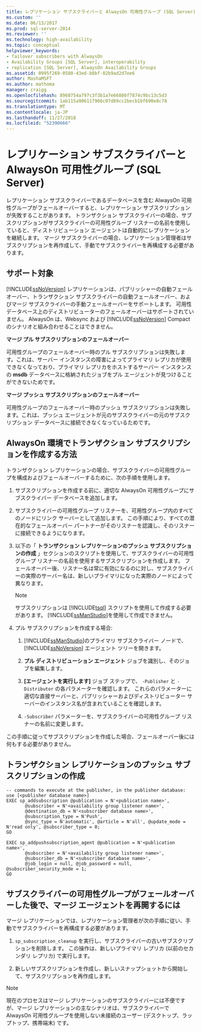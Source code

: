 ```yaml
---
title: レプリケーション サブスクライバーと AlwaysOn 可用性グループ (SQL Server) |Microsoft Docs
ms.custom: ''
ms.date: 06/13/2017
ms.prod: sql-server-2014
ms.reviewer: ''
ms.technology: high-availability
ms.topic: conceptual
helpviewer_keywords:
- failover subscribers with AlwaysOn
- Availability Groups [SQL Server], interoperability
- replication [SQL Server], AlwaysOn Availability Groups
ms.assetid: 0995f269-0580-43ed-b8bf-02b9ad2d7ee6
author: MashaMSFT
ms.author: mathoma
manager: craigg
ms.openlocfilehash: 8968754a797c3f3b1a7e66886f7874c9bc13c5d3
ms.sourcegitcommit: 1ab115a906117966c07d89cc2becb1bf690e8c78
ms.translationtype: MT
ms.contentlocale: ja-JP
ms.lasthandoff: 11/27/2018
ms.locfileid: "52390666"
---
```

# <a name="replication-subscribers-and-alwayson-availability-groups-sql-server"></a>レプリケーション サブスクライバーと AlwaysOn 可用性グループ (SQL Server)
  レプリケーション サブスクライバーであるデータベースを含む AlwaysOn 可用性グループがフェールオーバーすると、レプリケーション サブスクリプションが失敗することがあります。 トランザクション サブスクライバーの場合、サブスクリプションがサブスクライバーの可用性グループ リスナーの名前を使用していると、ディストリビューション エージェントは自動的にレプリケーションを継続します。 マージ サブスクライバーの場合、レプリケーション管理者はサブスクリプションを再作成して、手動でサブスクライバーを再構成する必要があります。  
  
## <a name="what-is-supported"></a>サポート対象  
 [!INCLUDE[ssNoVersion](../../../includes/ssnoversion-md.md)] レプリケーションは、パブリッシャーの自動フェールオーバー、トランザクション サブスクライバーの自動フェールオーバー、およびマージ サブスクライバーの手動フェールオーバーをサポートします。 可用性データベース上のディストリビューターのフェールオーバーはサポートされていません。 AlwaysOn は、Websync および [!INCLUDE[ssNoVersion](../../../includes/ssnoversion-md.md)] Compact のシナリオと組み合わせることはできません。  
  
 **マージ プル サブスクリプションのフェールオーバー**  
  
 可用性グループのフェールオーバー時のプル サブスクリプションは失敗します。これは、サーバー インスタンスの障害によってプライマリ レプリカが使用できなくなっており、プライマリ レプリカをホストするサーバー インスタンスの **msdb** データベースに格納されたジョブをプル エージェントが見つけることができないためです。  
  
 **マージ プッシュ サブスクリプションのフェールオーバー**  
  
 可用性グループのフェールオーバー時のプッシュ サブスクリプションは失敗します。これは、プッシュ エージェントが元のサブスクライバーの元のサブスクリプション データベースに接続できなくなっているためです。  
  
## <a name="how-to-create-transactional-subscription-in-an-alwayson-environment"></a>AlwaysOn 環境でトランザクション サブスクリプションを作成する方法  
 トランザクション レプリケーションの場合、サブスクライバーの可用性グループを構成およびフェールオーバーするために、次の手順を使用します。  
  
1.  サブスクリプションを作成する前に、適切な AlwaysOn 可用性グループにサブスクライバー データベースを追加します。  
  
2.  サブスクライバーの可用性グループ リスナーを、可用性グループ内のすべてのノードにリンク サーバーとして追加します。 この手順により、すべての潜在的なフェールオーバー パートナーがそのリスナーを認識し、そのリスナーに接続できるようになります。  
  
3.  以下の「 **トランザクション レプリケーションのプッシュ サブスクリプションの作成** 」セクションのスクリプトを使用して、サブスクライバーの可用性グループ リスナーの名前を使用するサブスクリプションを作成します。 フェールオーバー後、リスナー名は常に有効になるのに対し、サブスクライバーの実際のサーバー名は、新しいプライマリになった実際のノードによって異なります。  
  
    > [!NOTE]  
    >  サブスクリプションは [!INCLUDE[tsql](../../../includes/tsql-md.md)] スクリプトを使用して作成する必要があります。 [!INCLUDE[ssManStudio](../../../includes/ssmanstudio-md.md)]を使用して作成できません。  
  
4.  プル サブスクリプションを作成する場合:  
  
    1.  [!INCLUDE[ssManStudio](../../../includes/ssmanstudio-md.md)]のプライマリ サブスクライバー ノードで、 [!INCLUDE[ssNoVersion](../../../includes/ssnoversion-md.md)] エージェント ツリーを開きます。  
  
    2.  **プル ディストリビューション エージェント** ジョブを識別し、そのジョブを編集します。  
  
    3.  **[エージェントを実行します]** ジョブ ステップで、 `-Publisher` と `-Distributor` の各パラメーターを確認します。 これらのパラメーターに適切な直接サーバーと、パブリッシャーおよびディストリビューター サーバーのインスタンス名が含まれていることを確認します。  
  
    4.  `-Subscriber` パラメーターを、サブスクライバーの可用性グループ リスナーの名前に変更します。  
  
 この手順に従ってサブスクリプションを作成した場合、フェールオーバー後には何もする必要がありません。  
  
## <a name="creating-a-transactional-replication-push-subscription"></a>トランザクション レプリケーションのプッシュ サブスクリプションの作成  
  
```  
-- commands to execute at the publisher, in the publisher database:  
use [<publisher database name>]  
EXEC sp_addsubscription @publication = N'<publication name>',   
       @subscriber = N'<availability group listener name>',   
       @destination_db = N'<subscriber database name>',   
       @subscription_type = N'Push',   
       @sync_type = N'automatic', @article = N'all', @update_mode = N'read only', @subscriber_type = 0;  
GO  
  
EXEC sp_addpushsubscription_agent @publication = N'<publication name>',   
       @subscriber = N'<availability group listener name>',   
       @subscriber_db = N'<subscriber database name>',   
       @job_login = null, @job_password = null, @subscriber_security_mode = 1;  
GO  
```  
  
## <a name="to-resume-the-merge-agents-after-the-availability-group-of-the-subscriber-fails-over"></a>サブスクライバーの可用性グループがフェールオーバーした後で、マージ エージェントを再開するには  
 マージ レプリケーションでは、レプリケーション管理者が次の手順に従い、手動でサブスクライバーを再構成する必要があります。  
  
1.  `sp_subscription_cleanup` を実行し、サブスクライバーの古いサブスクリプションを削除します。 この操作は、新しいプライマリ レプリカ (以前のセカンダリ レプリカ) で実行します。  
  
2.  新しいサブスクリプションを作成し、新しいスナップショットから開始して、サブスクリプションを再作成します。  
  
> [!NOTE]  
>  現在のプロセスはマージ レプリケーションのサブスクライバーには不便ですが、マージ レプリケーションの主なシナリオは、サブスクライバーで AlwaysOn 可用性グループを使用しない未接続のユーザー (デスクトップ、ラップトップ、携帯端末) です。  
  
  
